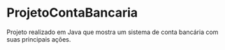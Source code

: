 # ProjetoContaBancaria
Projeto realizado em Java que mostra um sistema de conta bancária com suas principais ações.
